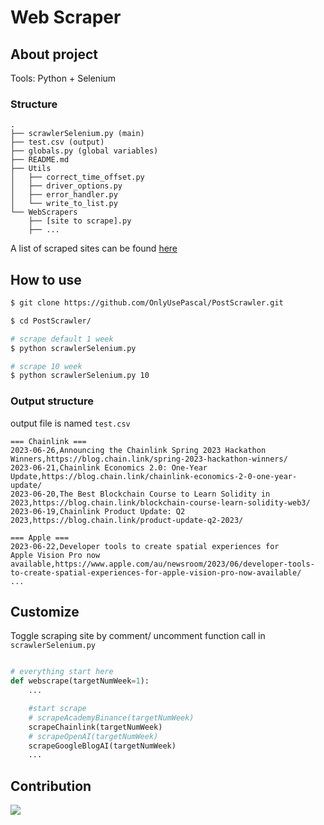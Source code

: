 # Web Scraper
## About project
Tools: Python + Selenium

### Structure
```
.
├── scrawlerSelenium.py (main)
├── test.csv (output)
├── globals.py (global variables)
├── README.md
├── Utils
│   ├── correct_time_offset.py
│   ├── driver_options.py
│   ├── error_handler.py
│   └── write_to_list.py
└── WebScrapers
    ├── [site to scrape].py
    ├── ...
```

A list of scraped sites can be found [here](WebScrapers/__init__.py)


## How to use
```bash
$ git clone https://github.com/OnlyUsePascal/PostScrawler.git

$ cd PostScrawler/

# scrape default 1 week
$ python scrawlerSelenium.py

# scrape 10 week
$ python scrawlerSelenium.py 10
```
### Output structure
output file is named `test.csv`

```
=== Chainlink ===
2023-06-26,Announcing the Chainlink Spring 2023 Hackathon Winners,https://blog.chain.link/spring-2023-hackathon-winners/
2023-06-21,Chainlink Economics 2.0: One-Year Update,https://blog.chain.link/chainlink-economics-2-0-one-year-update/
2023-06-20,The Best Blockchain Course to Learn Solidity in 2023,https://blog.chain.link/blockchain-course-learn-solidity-web3/
2023-06-19,Chainlink Product Update: Q2 2023,https://blog.chain.link/product-update-q2-2023/

=== Apple ===
2023-06-22,Developer tools to create spatial experiences for Apple Vision Pro now available,https://www.apple.com/au/newsroom/2023/06/developer-tools-to-create-spatial-experiences-for-apple-vision-pro-now-available/
...
```

## Customize
Toggle scraping site by comment/ uncomment function call in `scrawlerSelenium.py` 

```python

# everything start here
def webscrape(targetNumWeek=1):
    ...

    #start scrape
    # scrapeAcademyBinance(targetNumWeek)
    scrapeChainlink(targetNumWeek)
    # scrapeOpenAI(targetNumWeek)
    scrapeGoogleBlogAI(targetNumWeek)
    ...
```

## Contribution
<a href="https://github.com/OnlyUsePascal/PostScrawler/graphs/contributors">
  <img src="https://contrib.rocks/image?repo=OnlyUsePascal/PostScrawler" />
</a>

